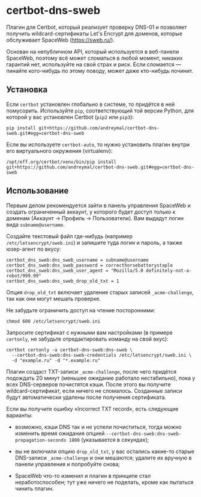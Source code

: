 # certbot-dns-sweb

Плагин для Certbot, который реализует проверку DNS-01 и позволяет получить
wildcard-сертификаты Let's Encrypt для доменов, которые обслуживает
SpaceWeb (https://sweb.ru/).

Основан на непубличном API, который используется в веб-панели SpaceWeb,
поэтому всё может сломаться в любой момент, никаких гарантий нет, используйте
на свой страх и риск. Если сломается — пинайте кого-нибудь по этому поводу,
может даже кто-нибудь починит.


## Установка

Если `certbot` установлен глобально в системе, то придётся в ней помусорить.
Используйте `pip`, соответствующий той версии Python, для которой у вас
установлен Certbot (`pip2` или `pip3`):

    pip install git+https://github.com/andreymal/certbot-dns-sweb.git#egg=certbot-dns-sweb

Если вы используете `certbot-auto`, то нужно установить плагин внутри его
виртуального окружения (virtualenv):

    /opt/eff.org/certbot/venv/bin/pip install git+https://github.com/andreymal/certbot-dns-sweb.git#egg=certbot-dns-sweb


## Использование

Первым делом рекомендуется зайти в панель управления SpaceWeb и создать
ограниченный аккаунт, у которого будет доступ только к доменам (Аккаунт →
Профиль → Пользователи). Вам выдадут логин вида `subname@username`.

Создайте текстовый файл где-нибудь (например `/etc/letsencrypt/sweb.ini`)
и запишите туда логин и пароль, а также юзер-агент по вкусу:

    certbot_dns_sweb:dns_sweb_username = subname@username
    certbot_dns_sweb:dns_sweb_password = correcthorsebatterystaple
    certbot_dns_sweb:dns_sweb_user_agent = "Mozilla/5.0 definitely-not-a-robot/999.99"
    certbot_dns_sweb:dns_sweb_drop_old_txt = 1

Опция `drop_old_txt` включает удаление старых записей `_acme-challenge`,
так как они могут мешать проверке.

Не забудьте ограничить доступ на чтение посторонними:

    chmod 600 /etc/letsencrypt/sweb.ini

Запросите сертификат с нужными вам настройками (в примере `certonly`,
не забудьте отредактировать команду на свой вкус):

    certbot certonly -a certbot-dns-sweb:dns-sweb \
      --certbot-dns-sweb:dns-sweb-credentials /etc/letsencrypt/sweb.ini \
      -d "example.ru" -d "*.example.ru"

Плагин создаст TXT-записи `_acme-challenge`, после чего придётся подождать
20 минут (меньшее ожидание работало нестабильно), пока у всех DNS-серверов
почистятся кэши. После этого вы получите wildcard-сертификат, если ничего
не сломалось. Созданные записи будут автоматически удалены после получения
сертификата.

Если вы получите ошибку «Incorrect TXT record», есть следующие варианты:

- возможно, кэши DNS так и не успели почиститься, тогда можно изменить время
  ожидания опцией `--certbot-dns-sweb:dns-sweb-propagation-seconds 1800`
  (указывается в секундах);

- вы не включили опцию `drop_old_txt`, у вас остались какие-то старые
  DNS-записи `_acme-challenge` и они мешаются; удалите их вручную в панели
  управления и попробуйте снова;

- SpaceWeb что-то изменил и плагин в принципе стал неработоспособен; тут уже
  ничего не поделать, кроме как пытаться чинить плагин.
